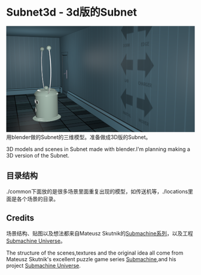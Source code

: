 # Subnet3d - 3d版的Subnet
![corridor](album.png)
用blender做的Subnet的三维模型。准备做成3D版的Subnet。

3D models and scenes in Subnet made with blender.I'm planning making a 3D version of the Subnet.

## 目录结构
./common下面放的是很多场景里面重复出现的模型，如传送机等，./locations里面是各个场景的目录。

## Credits
场景结构、贴图以及想法都来自Mateusz Skutnik的[Submachine系列](http://www.mateuszskutnik.com/submachine/)，以及工程[Submachine Universe](https://mateuszskutnik.itch.io/submachine-universe)。

The structure of the scenes,textures and the original idea all come from Mateusz Skutnik's excellent puzzle game series [Submachine](http://www.mateuszskutnik.com/submachine/),and his project [Submachine Universe](https://mateuszskutnik.itch.io/submachine-universe).

